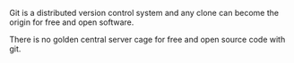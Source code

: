 Git is a distributed version control system and any clone can become the origin for free and open software.

There is no golden central server cage for free and open source code with git.
